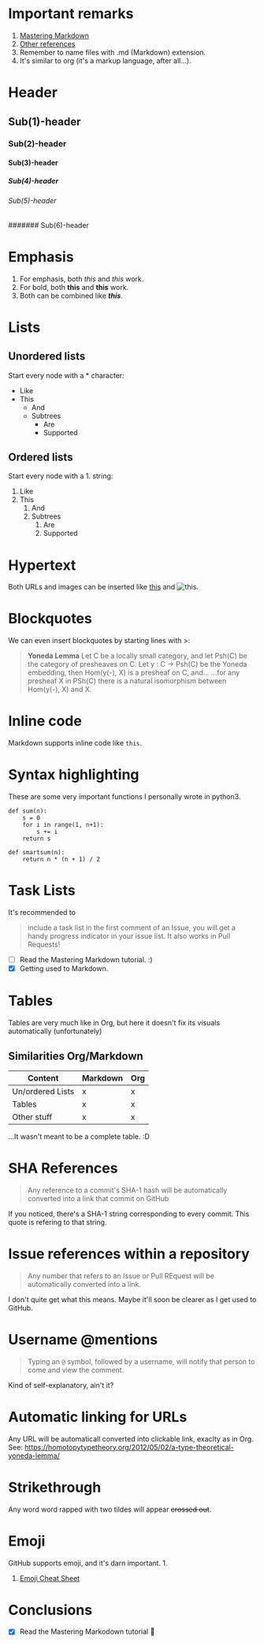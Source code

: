 # Important remarks
1. [Mastering Markdown](https://guides.github.com/features/mastering-markdown/)
1. [Other references](https://help.github.com/en/github/writing-on-github/basic-writing-and-formatting-syntax#using-emoji)
1. Remember to name files with .md (Markdown) extension.
1. It's similar to org (it's a markup language, after all...).

# Header
## Sub(1)-header
### Sub(2)-header
#### Sub(3)-header
##### Sub(4)-header
###### Sub(5)-header
####### Sub(6)-header
 
# Emphasis
1. For emphasis, both *this* and _this_ work.
1. For bold, both **this** and __this__ work.
1. Both can be combined like __*this*__.

# Lists
## Unordered lists
Start every node with a * character:
* Like
* This
  * And
  * Subtrees
    * Are
    * Supported

## Ordered lists
Start every node with a 1. string:
1. Like
1. This
   1. And
   1. Subtrees
      1. Are
      1. Supported
      
# Hypertext
Both URLs and images can be inserted like [this](https://ncatlab.org/nlab/show/Yoneda+lemma) and ![this](https://ncatlab.org/nlab/files/YonedaObituary.jpg).

# Blockquotes
We can even insert blockquotes by starting lines with >:
> __Yoneda Lemma__
> Let C be a locally small category, and let Psh(C) be the category of presheaves on C.
> Let y : C -> Psh(C) be the Yoneda embedding, then Hom(y(-), X) is a presheaf on C, and...
> ...for any presheaf X in PSh(C) there is a natural isomorphism between Hom(y(-), X) and X.

# Inline code
Markdown supports inline code like `this`.

# Syntax highlighting
These are some very important functions I personally wrote in python3.

```python3
def sum(n):
    s = 0
    for i in range(1, n+1):
        s += i
    return s
    
def smartsum(n):
    return n * (n + 1) / 2
```

# Task Lists
It's recommended to
> include a task list in the first comment of an Issue, you will get a handy progress indicator in your issue list.
> It also works in Pull Requests!

- [ ] Read the Mastering Markdown tutorial. :)
- [x] Getting used to Markdown.

# Tables
Tables are very much like in Org, but here it doesn't fix its visuals automatically (unfortunately)

## Similarities Org/Markdown

Content            | Markdown | Org
-------------------|----------|----
Un/ordered Lists   | x        | x
Tables             | x        | x
Other stuff        | x        | x

...It wasn't meant to be a complete table. :D

# SHA References
> Any reference to a commit's SHA-1 hash will be automatically converted into a link that commit on GitHub

If you noticed, there's a SHA-1 string corresponding to every commit. This quote is refering to that string.

# Issue references within a repository
> Any number that refers to an Issue or Pull REquest will be automatically converted into a link.

I don't quite get what this means. Maybe it'll soon be clearer as I get used to GitHub.

# Username @mentions
> Typing an `@` symbol, followed by a username, will notify that person to come and view the comment.

Kind of self-explanatory, ain't it?

# Automatic linking for URLs
Any URL will be automaticall converted into clickable link, exaclty as in Org. See: https://homotopytypetheory.org/2012/05/02/a-type-theoretical-yoneda-lemma/

# Strikethrough
Any word word rapped with two tildes will appear ~~crossed out~~.

# Emoji
GitHub supports emoji, and it's darn important.
1. 
1. [Emoji Cheat Sheet](https://github.com/ikatyang/emoji-cheat-sheet/blob/master/README.md)

# Conclusions
- [x] Read the Mastering Markodown tutorial :slightly_smiling_face:
